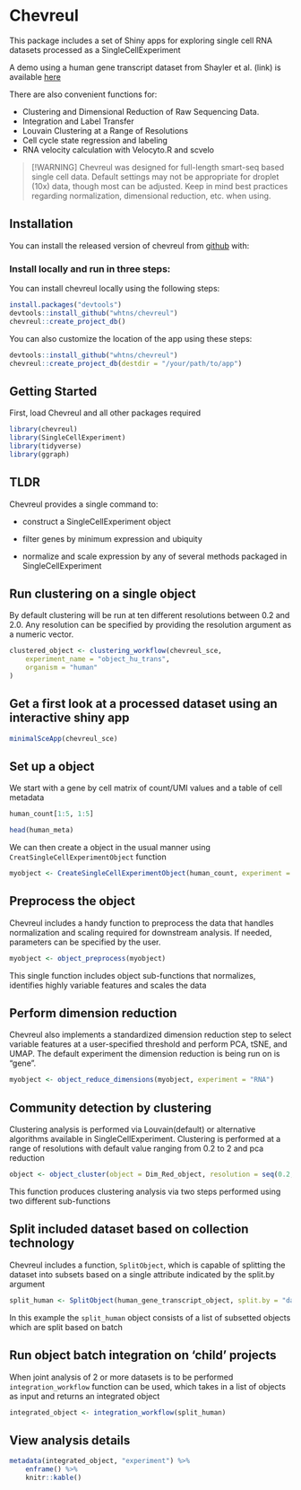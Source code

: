 
<!-- README.md is generated from README.Rmd. Please edit that file -->

# Chevreul

This package includes a set of Shiny apps for exploring single cell RNA
datasets processed as a SingleCellExperiment

A demo using a human gene transcript dataset from Shayler et al. (link)
is available
<a href="http://cobrinik-1.saban-chla.usc.edu:8080/app/objectApp" target="_blank" rel="noopener noreferrer">here</a>

There are also convenient functions for:

- Clustering and Dimensional Reduction of Raw Sequencing Data.
- Integration and Label Transfer
- Louvain Clustering at a Range of Resolutions
- Cell cycle state regression and labeling
- RNA velocity calculation with Velocyto.R and scvelo

> \[!WARNING\] Chevreul was designed for full-length smart-seq based
> single cell data. Default settings may not be appropriate for droplet
> (10x) data, though most can be adjusted. Keep in mind best practices
> regarding normalization, dimensional reduction, etc. when using.

## Installation

You can install the released version of chevreul from
<a href="https://github.com/whtns/chevreul" target="_blank" rel="noopener noreferrer">github</a>
with:

### Install locally and run in three steps:

You can install chevreul locally using the following steps:

``` r
install.packages("devtools")
devtools::install_github("whtns/chevreul")
chevreul::create_project_db()
```

You can also customize the location of the app using these steps:

``` r
devtools::install_github("whtns/chevreul")
chevreul::create_project_db(destdir = "/your/path/to/app")
```

## Getting Started

First, load Chevreul and all other packages required

``` r
library(chevreul)
library(SingleCellExperiment)
library(tidyverse)
library(ggraph)
```

## TLDR

Chevreul provides a single command to:

- construct a SingleCellExperiment object

- filter genes by minimum expression and ubiquity

- normalize and scale expression by any of several methods packaged in
  SingleCellExperiment

## Run clustering on a single object

By default clustering will be run at ten different resolutions between
0.2 and 2.0. Any resolution can be specified by providing the resolution
argument as a numeric vector.

``` r
clustered_object <- clustering_workflow(chevreul_sce,
    experiment_name = "object_hu_trans",
    organism = "human"
)
```

## Get a first look at a processed dataset using an interactive shiny app

``` r
minimalSceApp(chevreul_sce)
```

## Set up a object

We start with a gene by cell matrix of count/UMI values and a table of
cell metadata

``` r
human_count[1:5, 1:5]

head(human_meta)
```

We can then create a object in the usual manner using
`CreatSingleCellExperimentObject` function

``` r
myobject <- CreateSingleCellExperimentObject(human_count, experiment = "gene", meta.data = human_meta)
```

## Preprocess the object

Chevreul includes a handy function to preprocess the data that handles
normalization and scaling required for downstream analysis. If needed,
parameters can be specified by the user.

``` r
myobject <- object_preprocess(myobject)
```

This single function includes object sub-functions that normalizes,
identifies highly variable features and scales the data

## Perform dimension reduction

Chevreul also implements a standardized dimension reduction step to
select variable features at a user-specified threshold and perform PCA,
tSNE, and UMAP. The default experiment the dimension reduction is being
run on is “gene”.

``` r
myobject <- object_reduce_dimensions(myobject, experiment = "RNA")
```

## Community detection by clustering

Clustering analysis is performed via Louvain(default) or alternative
algorithms available in SingleCellExperiment. Clustering is performed at
a range of resolutions with default value ranging from 0.2 to 2 and pca
reduction

``` r
object <- object_cluster(object = Dim_Red_object, resolution = seq(0.2, 2, by = 0.2))
```

This function produces clustering analysis via two steps performed using
two different sub-functions

## Split included dataset based on collection technology

Chevreul includes a function, `SplitObject`, which is capable of
splitting the dataset into subsets based on a single attribute indicated
by the split.by argument

``` r
split_human <- SplitObject(human_gene_transcript_object, split.by = "dataset")
```

In this example the `split_human` object consists of a list of subsetted
objects which are split based on batch

## Run object batch integration on ‘child’ projects

When joint analysis of 2 or more datasets is to be performed
`integration_workflow` function can be used, which takes in a list of
objects as input and returns an integrated object

``` r
integrated_object <- integration_workflow(split_human)
```

## View analysis details

``` r
metadata(integrated_object, "experiment") %>%
    enframe() %>%
    knitr::kable()
```
